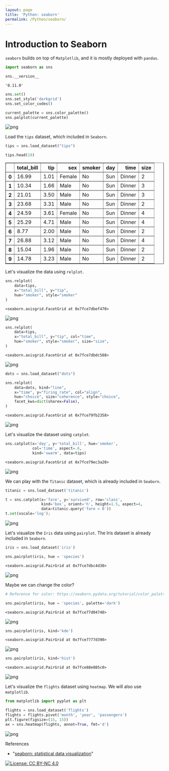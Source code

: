 ```yaml
---
layout: page
title: 'Python: seaborn'
permalink: /Python/seaborn/
---
```


# Introduction to Seaborn

`seaborn` builds on top of `Matplotlib`, and it is mostly deployed with `pandas`.


```python
import seaborn as sns
```


```python
sns.__version__
```




    '0.11.0'




```python
sns.set()
sns.set_style('darkgrid')
sns.set_color_codes()
```


```python
current_palette = sns.color_palette()
sns.palplot(current_palette)
```


![png](output_4_0.png)


Load the `tips` dataset, which included in `Seaborn`.


```python
tips = sns.load_dataset("tips")
```


```python
tips.head(10)
```




<div>
<style scoped>
    .dataframe tbody tr th:only-of-type {
        vertical-align: middle;
    }

    .dataframe tbody tr th {
        vertical-align: top;
    }

    .dataframe thead th {
        text-align: right;
    }
</style>
<table border="1" class="dataframe">
  <thead>
    <tr style="text-align: right;">
      <th></th>
      <th>total_bill</th>
      <th>tip</th>
      <th>sex</th>
      <th>smoker</th>
      <th>day</th>
      <th>time</th>
      <th>size</th>
    </tr>
  </thead>
  <tbody>
    <tr>
      <th>0</th>
      <td>16.99</td>
      <td>1.01</td>
      <td>Female</td>
      <td>No</td>
      <td>Sun</td>
      <td>Dinner</td>
      <td>2</td>
    </tr>
    <tr>
      <th>1</th>
      <td>10.34</td>
      <td>1.66</td>
      <td>Male</td>
      <td>No</td>
      <td>Sun</td>
      <td>Dinner</td>
      <td>3</td>
    </tr>
    <tr>
      <th>2</th>
      <td>21.01</td>
      <td>3.50</td>
      <td>Male</td>
      <td>No</td>
      <td>Sun</td>
      <td>Dinner</td>
      <td>3</td>
    </tr>
    <tr>
      <th>3</th>
      <td>23.68</td>
      <td>3.31</td>
      <td>Male</td>
      <td>No</td>
      <td>Sun</td>
      <td>Dinner</td>
      <td>2</td>
    </tr>
    <tr>
      <th>4</th>
      <td>24.59</td>
      <td>3.61</td>
      <td>Female</td>
      <td>No</td>
      <td>Sun</td>
      <td>Dinner</td>
      <td>4</td>
    </tr>
    <tr>
      <th>5</th>
      <td>25.29</td>
      <td>4.71</td>
      <td>Male</td>
      <td>No</td>
      <td>Sun</td>
      <td>Dinner</td>
      <td>4</td>
    </tr>
    <tr>
      <th>6</th>
      <td>8.77</td>
      <td>2.00</td>
      <td>Male</td>
      <td>No</td>
      <td>Sun</td>
      <td>Dinner</td>
      <td>2</td>
    </tr>
    <tr>
      <th>7</th>
      <td>26.88</td>
      <td>3.12</td>
      <td>Male</td>
      <td>No</td>
      <td>Sun</td>
      <td>Dinner</td>
      <td>4</td>
    </tr>
    <tr>
      <th>8</th>
      <td>15.04</td>
      <td>1.96</td>
      <td>Male</td>
      <td>No</td>
      <td>Sun</td>
      <td>Dinner</td>
      <td>2</td>
    </tr>
    <tr>
      <th>9</th>
      <td>14.78</td>
      <td>3.23</td>
      <td>Male</td>
      <td>No</td>
      <td>Sun</td>
      <td>Dinner</td>
      <td>2</td>
    </tr>
  </tbody>
</table>
</div>



Let's visualize the data using `relplot`.


```python
sns.relplot(
    data=tips,
    x="total_bill", y="tip",
    hue="smoker", style="smoker"
)
```




    <seaborn.axisgrid.FacetGrid at 0x7fce7dbef470>




![png](output_9_1.png)



```python
sns.relplot(
    data=tips,
    x="total_bill", y="tip", col="time",
    hue="smoker", style="smoker", size="size",
)
```




    <seaborn.axisgrid.FacetGrid at 0x7fce7dbdc588>




![png](output_10_1.png)



```python
dots = sns.load_dataset("dots")
```


```python
sns.relplot(
    data=dots, kind="line",
    x="time", y="firing_rate", col="align",
    hue="choice", size="coherence", style="choice",
    facet_kws=dict(sharex=False),
)
```




    <seaborn.axisgrid.FacetGrid at 0x7fce79fb2358>




![png](output_12_1.png)


Let's visualize the dataset using `catplot`.


```python
sns.catplot(x='day', y='total_bill', hue='smoker',
            col='time', aspect=.6,
            kind='swarm', data=tips)
```




    <seaborn.axisgrid.FacetGrid at 0x7fce79ec3a20>




![png](output_14_1.png)


We can play with the `Titanic` dataset, which is already included in `Seaborn`.


```python
titanic = sns.load_dataset('titanic')
```


```python
t = sns.catplot(x='fare', y='survived', row='class', 
                kind='box', orient='h', height=1.5, aspect=4, 
                data=titanic.query('fare > 0'))
t.set(xscale='log');
```


![png](output_17_0.png)


Let's visualize the `Iris` data using `pairplot`. The Iris dataset is already included in `Seaborn`.


```python
iris = sns.load_dataset('iris')
```


```python
sns.pairplot(iris, hue = 'species')
```




    <seaborn.axisgrid.PairGrid at 0x7fce7dbc4d30>




![png](output_20_1.png)


Maybe we can change the color?


```python
# Reference for color: https://seaborn.pydata.org/tutorial/color_palettes.html

sns.pairplot(iris, hue = 'species', palette='dark')
```




    <seaborn.axisgrid.PairGrid at 0x7fce77d04748>




![png](output_22_1.png)



```python
sns.pairplot(iris, kind='kde')
```




    <seaborn.axisgrid.PairGrid at 0x7fce7777d390>




![png](output_23_1.png)



```python
sns.pairplot(iris, kind='hist')
```




    <seaborn.axisgrid.PairGrid at 0x7fce88e085c0>




![png](output_24_1.png)


Let's visualize the `flights` dataset using `heatmap`. We will also use `matplotlib`.



```python
from matplotlib import pyplot as plt
```


```python
flights = sns.load_dataset('flights')
flights = flights.pivot('month', 'year', 'passengers')
plt.figure(figsize=(15, 15))
ax = sns.heatmap(flights, annot=True, fmt='d')
```


![png](output_27_0.png)


References
- "[seaborn: statistical data visualization](https://seaborn.pydata.org/index.html)"


[![License: CC BY-NC 4.0](https://img.shields.io/badge/License-CC%20BY--NC%204.0-lightgrey.svg)](https://creativecommons.org/licenses/by-nc/4.0/)